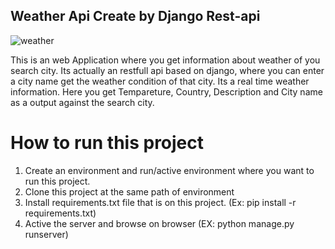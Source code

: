 ## Weather Api Create by Django Rest-api

![weather](https://user-images.githubusercontent.com/20764328/123195714-749f2080-d4ca-11eb-8d09-f74084ef5050.PNG)

This is an web Application where you get information about weather of you search city. Its actually an restfull api based on django, where you can enter a city name get the weather condition of that city. Its a real time weather information. Here you get Tempareture, Country, Description and City name as a output against the search city.

# How to run this project
1. Create an environment and run/active environment where you want to run this project.
2. Clone this project at the same path of environment
3. Install requirements.txt file that is on this project. (Ex: pip install -r requirements.txt)
4. Active the server and browse on browser (EX: python manage.py runserver)
